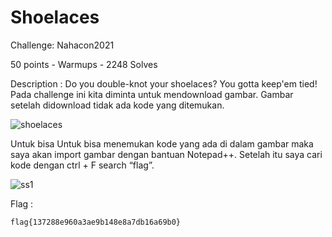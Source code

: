 # Shoelaces
Challenge: Nahacon2021

50 points - Warmups - 2248 Solves

Description :
Do you double-knot your shoelaces? You gotta keep'em tied!
Pada challenge ini kita diminta untuk mendownload gambar. Gambar setelah didownload tidak ada kode yang ditemukan.

![shoelaces](https://user-images.githubusercontent.com/73151978/111863576-09a3f200-898f-11eb-836c-7ab2d1d3512e.jpg)

Untuk bisa Untuk bisa menemukan kode yang ada di dalam gambar maka saya akan import gambar dengan bantuan Notepad++. Setelah itu saya cari kode dengan ctrl + F search “flag”.

![ss1](https://user-images.githubusercontent.com/73151978/111863622-47a11600-898f-11eb-9d0c-6b93d0bc4a29.png)

Flag :
```
flag{137288e960a3ae9b148e8a7db16a69b0}
```

